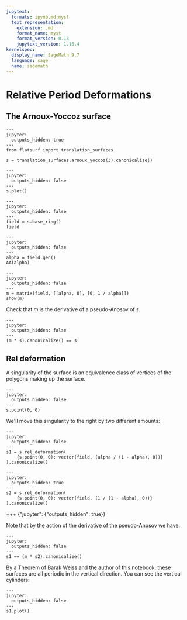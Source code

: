 ```yaml
---
jupytext:
  formats: ipynb,md:myst
  text_representation:
    extension: .md
    format_name: myst
    format_version: 0.13
    jupytext_version: 1.16.4
kernelspec:
  display_name: SageMath 9.7
  language: sage
  name: sagemath
---
```


# Relative Period Deformations

## The Arnoux-Yoccoz surface

```{code-cell}
---
jupyter:
  outputs_hidden: true
---
from flatsurf import translation_surfaces

s = translation_surfaces.arnoux_yoccoz(3).canonicalize()
```

```{code-cell}
---
jupyter:
  outputs_hidden: false
---
s.plot()
```

```{code-cell}
---
jupyter:
  outputs_hidden: false
---
field = s.base_ring()
field
```

```{code-cell}
---
jupyter:
  outputs_hidden: false
---
alpha = field.gen()
AA(alpha)
```

```{code-cell}
---
jupyter:
  outputs_hidden: false
---
m = matrix(field, [[alpha, 0], [0, 1 / alpha]])
show(m)
```

Check that $m$ is the derivative of a pseudo-Anosov of $s$.

```{code-cell}
---
jupyter:
  outputs_hidden: false
---
(m * s).canonicalize() == s
```

## Rel deformation

A singularity of the surface is an equivalence class of vertices of the polygons making up the surface.

```{code-cell}
---
jupyter:
  outputs_hidden: false
---
s.point(0, 0)
```

We'll move this singularity to the right by two different amounts:

```{code-cell}
---
jupyter:
  outputs_hidden: false
---
s1 = s.rel_deformation(
    {s.point(0, 0): vector(field, (alpha / (1 - alpha), 0))}
).canonicalize()
```

```{code-cell}
---
jupyter:
  outputs_hidden: true
---
s2 = s.rel_deformation(
    {s.point(0, 0): vector(field, (1 / (1 - alpha), 0))}
).canonicalize()
```

+++ {"jupyter": {"outputs_hidden": true}}

Note that by the action of the derivative of the pseudo-Anosov we have:

```{code-cell}
---
jupyter:
  outputs_hidden: false
---
s1 == (m * s2).canonicalize()
```

By a Theorem of Barak Weiss and the author of this notebook, these surfaces are all periodic in the vertical direction. You can see the vertical cylinders:

```{code-cell}
---
jupyter:
  outputs_hidden: false
---
s1.plot()
```
